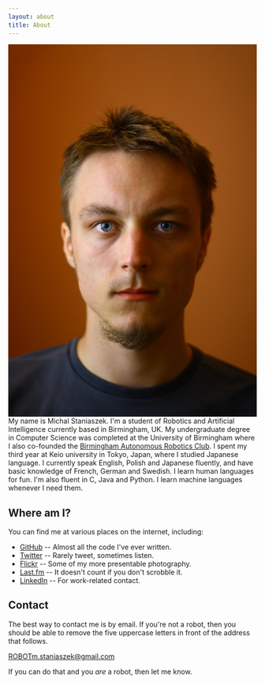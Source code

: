 ```yaml
---
layout: about
title: About
---
```

<img src="../img/face.jpg" align="right"/>

My name is Michal Staniaszek. I'm a student of Robotics and Artificial
Intelligence currently based in Birmingham, UK. My undergraduate degree in
Computer Science was completed at the University of Birmingham where I also
co-founded the
[Birmingham Autonomous Robotics Club](http://barcuk.github.io/index.html). I
spent my third year at Keio university in Tokyo, Japan, where I studied Japanese
language. I currently speak English, Polish and Japanese fluently, and have
basic knowledge of French, German and Swedish. I learn human languages for
fun. I'm also fluent in C, Java and Python. I learn machine languages
whenever I need them.
		
## Where am I?
You can find me at various places on the internet, including:

- [GitHub](https://github.com/heuristicus) -- Almost all the code I've ever
  written.
- [Twitter](https://twitter.com/MStaniaszek) -- Rarely tweet, sometimes listen.
- [Flickr](http://www.flickr.com/photos/mstaniaszek/) -- Some of my more
  presentable photography.
- [Last.fm](http://www.last.fm/user/nitre) -- It doesn't count if you don't
  scrobble it.
- [LinkedIn](http://www.linkedin.com/profile/view?id=236650527) -- For
  work-related contact.

## Contact
The best way to contact me is by email. If you're not a robot, then you
should be able to remove the five uppercase letters in front of the address that
follows.

ROBOTm.staniaszek@gmail.com

If you can do that and you _are_ a robot, then let me know.
